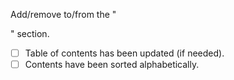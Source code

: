Add/remove <item> to/from the "<section>" section.

<item description>
<why item fits/don't fit in that section>

- [ ] Table of contents has been updated (if needed).
- [ ] Contents have been sorted alphabetically.
